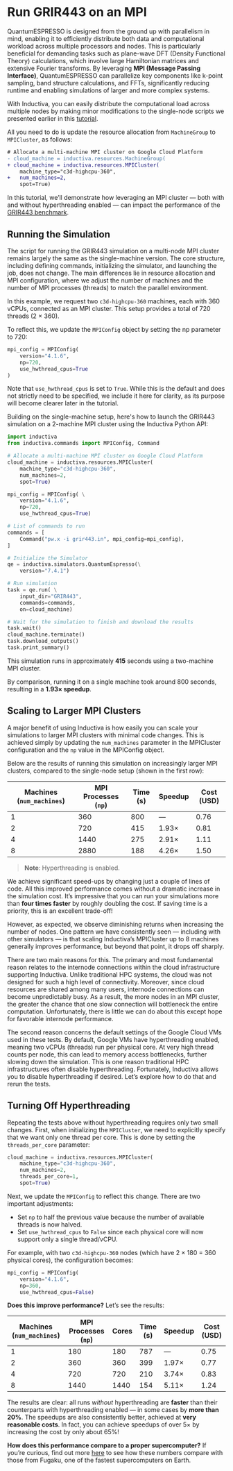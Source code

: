 # Run GRIR443 on an MPI
QuantumESPRESSO is designed from the ground up with parallelism in mind, enabling it to efficiently distribute both data and 
computational workload across multiple processors and nodes. This is particularly beneficial for demanding tasks such as plane-wave 
DFT (Density Functional Theory) calculations, which involve large Hamiltonian matrices and extensive Fourier transforms. By 
leveraging **MPI (Message Passing Interface)**, QuantumESPRESSO can parallelize key components like k-point sampling, band 
structure calculations, and FFTs, significantly reducing runtime and enabling simulations of larger and more complex systems.

With Inductiva, you can easily distribute the computational load across multiple nodes by making minor modifications to the single-node scripts we presented earlier in this [tutorial](run-grir443-benchmark).

All you need to do is update the resource allocation from `MachineGroup` to `MPICluster`, as follows:

```diff
# Allocate a multi-machine MPI cluster on Google Cloud Platform
- cloud_machine = inductiva.resources.MachineGroup(
+ cloud_machine = inductiva.resources.MPICluster(
    machine_type="c3d-highcpu-360",
+   num_machines=2,
    spot=True)
```

In this tutorial, we’ll demonstrate how leveraging an MPI cluster — both with and without hyperthreading enabled — can impact 
the performance of the [GRIR443 benchmark](https://github.com/QEF/benchmarks/tree/master/GRIR443).

## Running the Simulation
The script for running the GRIR443 simulation on a multi-node MPI cluster remains largely the same as the single-machine version. 
The core structure, including defining commands, initializing the simulator, and launching the job, does not change. The main differences lie in resource allocation and MPI configuration, where we adjust the number of machines and the number of MPI processes (threads) to match the parallel environment.

In this example, we request two `c3d-highcpu-360` machines, each with 360 vCPUs, connected as an MPI cluster. This setup provides a total 
of 720 threads (2 × 360).

To reflect this, we update the `MPIConfig` object by setting the np parameter to 720:

```python 
mpi_config = MPIConfig(
    version="4.1.6",
    np=720,
    use_hwthread_cpus=True
)
```

Note that `use_hwthread_cpus` is set to `True`. While this is the default and does not strictly need to be specified, we include it here for clarity, as its purpose will become clearer later in the tutorial.

Building on the single-machine setup, here's how to launch the GRIR443 simulation on a 2-machine MPI cluster
using the Inductiva Python API:

```python
import inductiva
from inductiva.commands import MPIConfig, Command

# Allocate a multi-machine MPI cluster on Google Cloud Platform
cloud_machine = inductiva.resources.MPICluster(
    machine_type="c3d-highcpu-360",
    num_machines=2,
    spot=True)

mpi_config = MPIConfig( \
    version="4.1.6",
    np=720,
    use_hwthread_cpus=True)

# List of commands to run
commands = [
    Command("pw.x -i grir443.in", mpi_config=mpi_config),
]

# Initialize the Simulator
qe = inductiva.simulators.QuantumEspresso(\
    version="7.4.1")

# Run simulation
task = qe.run( \
    input_dir="GRIR443",
    commands=commands,
    on=cloud_machine)

# Wait for the simulation to finish and download the results
task.wait()
cloud_machine.terminate()
task.download_outputs()
task.print_summary()
```

This simulation runs in approximately **415** seconds using a two-machine MPI cluster.

By comparison, running it on a single machine took around 800 seconds, resulting in a **1.93× speedup**.

## Scaling to Larger MPI Clusters
A major benefit of using Inductiva is how easily you can scale your simulations to larger MPI clusters with minimal code changes. This is achieved simply by updating the `num_machines` parameter in the MPICluster configuration and the `np` value in the MPIConfig object.

Below are the results of running this simulation on increasingly larger MPI clusters, compared to the single-node setup (shown in the first row):

| Machines (`num_machines`) | MPI Processes (`np`) | Time (s) | Speedup | Cost (USD) |
|---------------------------|----------------------|----------|---------|------------|
| 1                         | 360                  | 800      | —       | 0.76       |
| 2                         | 720                  | 415      | 1.93×   | 0.81       |
| 4                         | 1440                 | 275      | 2.91×   | 1.11       |
| 8                         | 2880                 | 188      | 4.26×   | 1.50       |

> **Note**: Hyperthreading is enabled.

We achieve significant speed-ups by changing just a couple of lines of code. All this improved performance comes without a dramatic increase in the simulation cost. It’s impressive that you can run your simulations more than **four times faster** by roughly doubling the cost. If saving time is a priority, this is an excellent trade-off!

However, as expected, we observe diminishing returns when increasing the number of nodes. One pattern we have consistently seen — including with other simulators — is that scaling Inductiva’s MPICluster up to 8 machines generally improves performance, but beyond that point, it drops off sharply.

There are two main reasons for this. The primary and most fundamental reason relates to the internode connections within the cloud infrastructure supporting Inductiva. Unlike traditional HPC systems, the cloud was not designed for such a high level of connectivity. Moreover, since cloud resources are shared among many users, internode connections can become unpredictably busy. As a result, the more nodes in an MPI cluster, the greater the chance that one slow connection will bottleneck the entire computation. Unfortunately, there is little we can do about this except hope for favorable internode performance.

The second reason concerns the default settings of the Google Cloud VMs used in these tests. By default, Google VMs have hyperthreading enabled, meaning two vCPUs (threads) run per physical core. At very high thread counts per node, this can lead to memory access bottlenecks, further slowing down the simulation. This is one reason traditional HPC infrastructures often disable hyperthreading. Fortunately, Inductiva allows you to disable hyperthreading if desired. Let’s explore how to do that and rerun the tests.

## Turning Off Hyperthreading
Repeating the tests above without hyperthreading requires only two small changes. First, when initializing the `MPICluster`, we need to explicitly specify that we want only one thread per core. This is done by setting the `threads_per_core` parameter:

```python
cloud_machine = inductiva.resources.MPICluster(
    machine_type="c3d-highcpu-360",
    num_machines=2,
    threads_per_core=1,
    spot=True)
```

Next, we update the `MPIConfig` to reflect this change. There are two important adjustments:
- Set `np` to half the previous value because the number of available threads is now halved.
- Set `use_hwthread_cpus` to `False` since each physical core will now support only a single thread/vCPU.

For example, with two `c3d-highcpu-360` nodes (which have 2 × 180 = 360 physical cores), the configuration becomes:

```python
mpi_config = MPIConfig(
    version="4.1.6",
    np=360,
    use_hwthread_cpus=False)
```

**Does this improve performance?** Let’s see the results:

| Machines (`num_machines`) | MPI Processes (`np`) | Cores | Time (s) | Speedup | Cost (USD) |
|---------------------------|----------------------|-------|----------|---------|------------|
| 1                         | 180                  | 180   | 787      | —       | 0.75       |
| 2                         | 360                  | 360   | 399      | 1.97×   | 0.77       |
| 4                         | 720                  | 720   | 210      | 3.74×   | 0.83       |
| 8                         | 1440                 | 1440  | 154      | 5.11×   | 1.24       |

The results are clear: all runs *without* hyperthreading are **faster** than their counterparts with hyperthreading enabled — in some 
cases by **more than 20%**. The speedups are also consistently better, achieved at **very reasonable costs**. In fact, you can 
achieve speedups of over 5× by increasing the cost by only about 65%!

**How does this performance compare to a proper supercomputer?** If you’re curious, find out more [here](benchmarks) to see how these numbers compare with those from Fugaku, one of the fastest supercomputers on Earth.

